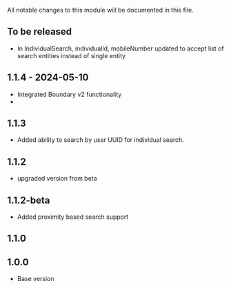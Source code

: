 All notable changes to this module will be documented in this file.


## To be released
- In IndividualSearch, individualId, mobileNumber updated to accept list of search entities instead of single entity

## 1.1.4 - 2024-05-10
- Integrated Boundary v2 functionality
- 
## 1.1.3 
- Added ability to search by user UUID for individual search.

## 1.1.2
- upgraded version from beta

## 1.1.2-beta

- Added proximity based search support

## 1.1.0


## 1.0.0

- Base version

